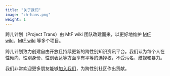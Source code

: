 ```yaml
---
title: "关于我们"
image: "zh-hans.png"
weight: 1
---
```


跨儿计划（Project Trans）由 MtF wiki 团队改建而来，以更好地维护 [MtF wiki](https://ftm.wiki)、[MtF wiki](https://ftm.wiki) 等多个项目。

跨儿计划致力创建自由开放且持续更新的跨性别知识资讯平台。我们认为每个人在性倾向、性别身份、性别表达等方面享有平等的选择权，不受污名、歧视和暴力。

我们非常欢迎更多朋友能够[加入我们](https://github.com/project-trans)，为跨性别社区作出贡献。
